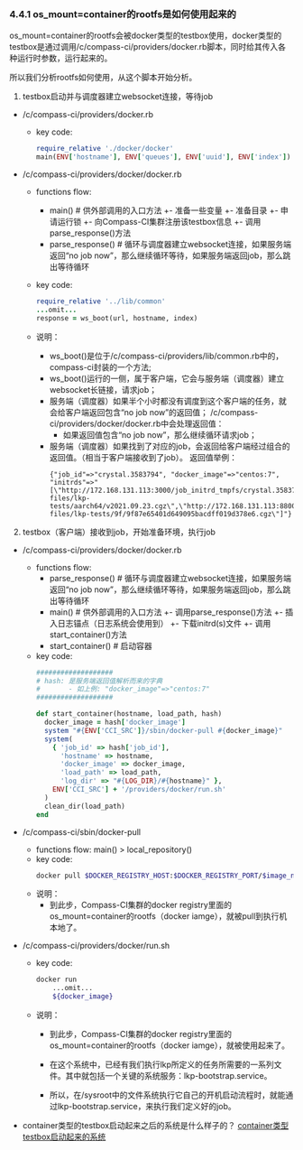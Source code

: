 ### 4.4.1 os_mount=container的rootfs是如何使用起来的

os_mount=container的rootfs会被docker类型的testbox使用，docker类型的testbox是通过调用/c/compass-ci/providers/docker.rb脚本，同时给其传入各种运行时参数，运行起来的。

所以我们分析rootfs如何使用，从这个脚本开始分析。

1. testbox启动并与调度器建立websocket连接，等待job

- /c/compass-ci/providers/docker.rb
  - key code:
    ```ruby
    require_relative './docker/docker'
    main(ENV['hostname'], ENV['queues'], ENV['uuid'], ENV['index'])	# 入口方法
    ```

- /c/compass-ci/providers/docker/docker.rb
  - functions flow:
    - main()		# 供外部调用的入口方法
      +- 准备一些变量
      +- 准备目录
      +- 申请运行锁
      +- 向Compass-CI集群注册该testbox信息
      +- 调用parse_response()方法
    - parse_response()	# 循环与调度器建立websocket连接，如果服务端返回“no job now”，那么继续循环等待，如果服务端返回job，那么跳出等待循环

  - key code:
    ```ruby
    require_relative '../lib/common'
    ...omit...
    response = ws_boot(url, hostname, index)
    ```
  - 说明：
    - ws_boot()是位于/c/compass-ci/providers/lib/common.rb中的，compass-ci封装的一个方法;
    - ws_boot()运行的一侧，属于客户端，它会与服务端（调度器）建立websocket长链接，请求job；
    - 服务端（调度器）如果半个小时都没有调度到这个客户端的任务，就会给客户端返回包含“no job now”的返回值；
      /c/compass-ci/providers/docker/docker.rb中会处理返回值：
      - 如果返回值包含“no job now”，那么继续循环请求job；
    - 服务端（调度器）如果找到了对应的job，会返回给客户端经过组合的返回值。（相当于客户端接收到了job）。
      返回值举例：
      ```
      {"job_id"=>"crystal.3583794", "docker_image"=>"centos:7", "initrds"=>"[\"http://172.168.131.113:3000/job_initrd_tmpfs/crystal.3583794/job.cgz\",\"http://172.168.131.113:8800/upload-files/lkp-tests/aarch64/v2021.09.23.cgz\",\"http://172.168.131.113:8800/upload-files/lkp-tests/9f/9f87e65401d649095bacdff019d378e6.cgz\"]"}
      ```

2. testbox（客户端）接收到job，开始准备环境，执行job

- /c/compass-ci/providers/docker/docker.rb
  - functions flow:
    - parse_response()	# 循环与调度器建立websocket连接，如果服务端返回“no job now”，那么继续循环等待，如果服务端返回job，那么跳出等待循环
    - main()		# 供外部调用的入口方法
      +- 调用parse_response()方法
      +- 插入日志锚点（日志系统会使用到）
      +- 下载initrd(s)文件
      +- 调用start_container()方法
    - start_container()	# 启动容器
  - key code:
    ```ruby
    ###################
    # hash: 是服务端返回值解析而来的字典
    #       - 如上例: "docker_image"=>"centos:7"
    ###################

    def start_container(hostname, load_path, hash)
      docker_image = hash['docker_image']
      system "#{ENV['CCI_SRC']}/sbin/docker-pull #{docker_image}"
      system(
        { 'job_id' => hash['job_id'],
          'hostname' => hostname,
          'docker_image' => docker_image,
          'load_path' => load_path,
          'log_dir' => "#{LOG_DIR}/#{hostname}" },
        ENV['CCI_SRC'] + '/providers/docker/run.sh'
      )
      clean_dir(load_path)
    end
    ```

- /c/compass-ci/sbin/docker-pull
  - functions flow:
    main() > local_repository()
  - key code:
    ```bash
    docker pull $DOCKER_REGISTRY_HOST:$DOCKER_REGISTRY_PORT/$image_name 2> /dev/null
    ```
  - 说明：
    - 到此步，Compass-CI集群的docker registry里面的os_mount=container的rootfs（docker iamge），就被pull到执行机本地了。

- /c/compass-ci/providers/docker/run.sh
  - key code:
    ```bash
    docker run
        ...omit...
        ${docker_image}
    ```
  - 说明：
    - 到此步，Compass-CI集群的docker registry里面的os_mount=container的rootfs（docker iamge），就被使用起来了。

    - 在这个系统中，已经有我们执行lkp所定义的任务所需要的一系列文件。其中就包括一个关键的系统服务：lkp-bootstrap.service。
    - 所以，在/sysroot中的文件系统执行它自己的开机启动流程时，就能通过lkp-bootstrap.service，来执行我们定义好的job。

- container类型的testbox启动起来之后的系统是什么样子的？
  [container类型testbox启动起来的系统](./demo/container.log)
